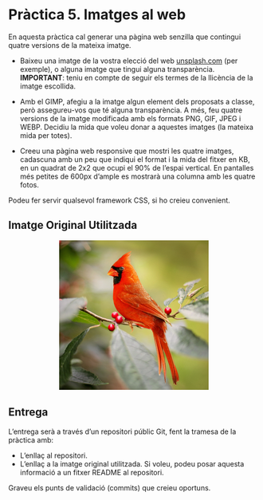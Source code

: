 # Pràctica 5. Imatges al web

En aquesta pràctica cal generar una pàgina web senzilla que contingui quatre versions de la mateixa imatge.

- Baixeu una imatge de la vostra elecció del web [unsplash.com](https://unsplash.com) (per exemple), o alguna imatge que tingui alguna transparència.
  **IMPORTANT**: teniu en compte de seguir els termes de la llicència de la imatge escollida.

- Amb el GIMP, afegiu a la imatge algun element dels proposats a classe, però assegureu-vos que té alguna transparència. A més, feu quatre versions de la imatge modificada amb els formats PNG, GIF, JPEG i WEBP. Decidiu la mida que voleu donar a aquestes imatges (la mateixa mida per totes).

- Creeu una pàgina web responsive que mostri les quatre imatges, cadascuna amb un peu que indiqui el format i la mida del fitxer en KB, en un quadrat de 2x2 que ocupi el 90% de l’espai vertical. En pantalles més petites de 600px d’ample es mostrarà una columna amb les quatre fotos.

Podeu fer servir qualsevol framework CSS, si ho creieu convenient.

## Imatge Original Utilitzada

 <div align="center">

![Imatge Original](https://raw.githubusercontent.com/borjaMontseny/M09_UF2_NF1_P5/main/fotoOcell.png)

</div>

## Entrega

L’entrega serà a través d’un repositori públic Git, fent la tramesa de la pràctica amb:

- L’enllaç al repositori.
- L’enllaç a la imatge original utilitzada. Si voleu, podeu posar aquesta informació a un fitxer README al repositori.

Graveu els punts de validació (commits) que creieu oportuns.